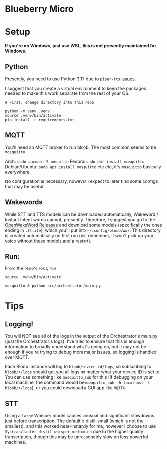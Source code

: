 # Blueberry Micro

# Setup

**If you're on Windows, just use WSL, this is not presently maintained for Windows.**

## Python
Presently, you need to use Python 3.11, due to `piper-tts` [issues](https://github.com/rhasspy/piper/issues/384).

I suggest that you create a virtual environment to keep the packages needed to make this work separate from the rest of your OS.

```
# First, change directory into this repo

python -m venv .venv
source .venv/bin/activate
pip install -r requirements.txt
```

## MQTT
You'll need an MQTT broker to run bloob. The most common seems to be `mosquitto`

Arch: `sudo pacman -S moquitto`
Fedora: `sudo dnf install mosquitto`
Debian/Ubuntu: `sudo apt install mosquitto`
etc etc, it's `mosquitto` basically everywhere.

No configuration is necessary, however I expect to later find some configs that may be useful.

## Wakewords
While STT and TTS models can be downloaded automatically, Wakeword / Instant Intent words cannot, presently. Therefore, I suggest you go to the [OpenWakeWord Releases](https://github.com/dscripka/openWakeWord/releases/tag/v0.5.1) and download some models (specifically the ones ending in `.tflite`), which you'll put into `~/.config/bloob/ww/`. This directory is created automatically on first run (but remember, it won't pick up your voice without these models and a restart).

## Run:
From the repo's root, run:

```
source .venv/bin/activate

mosquitto & python src/orchestrator/main.py 
```

# Tips

## Logging!
You will NOT see all of the logs in the output of the Orchestrator's main.py (just the Orchestrator's logs). I've tried to ensure that this is enough information to broadly understand what's going on, but it may not be enough if you're trying to debug more major issues, so logging is handled over MQTT.

Each Bloob instance will log to `bloob/device-id/logs`, so subscribing to `bloob/+/logs` should get you all logs no matter what your device ID is set to. You can use something like `mosquitto_sub` for this (if debugging on your local machine, the command would be `mosquitto_sub -h localhost -t bloob/+/logs`), or you could download a GUI app like `MQTTX`.


## STT
Using a `large` Whisper model causes unusual and significant slowdowns just before transcription.
The default is distil-small (which is not the smallest), and this worked near-instantly for me, however I choose to use `Systran/faster-distil-whisper-medium.en` due to the higher quality transcription, though this may be unreasonably slow on less powerful machines.